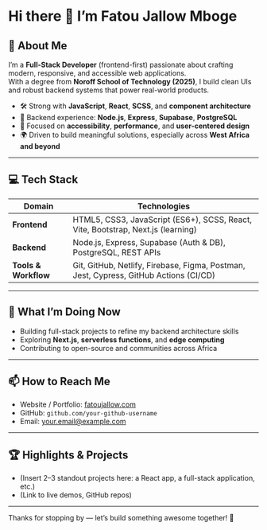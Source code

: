 # Hi there 👋 I’m **Fatou Jallow Mboge**

## 🚀 About Me
I’m a **Full-Stack Developer** (frontend-first) passionate about crafting modern, responsive, and accessible web applications.  
With a degree from **Noroff School of Technology (2025)**, I build clean UIs and robust backend systems that power real-world products.

- 🛠️ Strong with **JavaScript**, **React**, **SCSS**, and **component architecture**  
- 🔧 Backend experience: **Node.js**, **Express**, **Supabase**, **PostgreSQL**  
- 🎯 Focused on **accessibility**, **performance**, and **user-centered design**  
- 🌍 Driven to build meaningful solutions, especially across **West Africa and beyond**

---

## 💻 Tech Stack

| Domain      | Technologies |
|-------------|--------------|
| **Frontend** | HTML5, CSS3, JavaScript (ES6+), SCSS, React, Vite, Bootstrap, Next.js (learning) |
| **Backend**  | Node.js, Express, Supabase (Auth & DB), PostgreSQL, REST APIs |
| **Tools & Workflow** | Git, GitHub, Netlify, Firebase, Figma, Postman, Jest, Cypress, GitHub Actions (CI/CD) |

---

## 🔭 What I’m Doing Now
- Building full-stack projects to refine my backend architecture skills  
- Exploring **Next.js**, **serverless functions**, and **edge computing**  
- Contributing to open-source and communities across Africa

---

## 📫 How to Reach Me
- Website / Portfolio: [fatoujallow.com](https://www.fatoujallow.com)  
- GitHub: `github.com/your-github-username`  
- Email: your.email@example.com  

---

## 🏆 Highlights & Projects
- (Insert 2–3 standout projects here: a React app, a full-stack application, etc.)  
- (Link to live demos, GitHub repos)

---

Thanks for stopping by — let’s build something awesome together! 🚀

